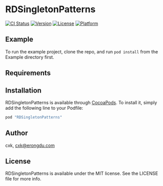 # RDSingletonPatterns

[![CI Status](http://img.shields.io/travis/cxk/RDSingletonPatterns.svg?style=flat)](https://travis-ci.org/cxk/RDSingletonPatterns)
[![Version](https://img.shields.io/cocoapods/v/RDSingletonPatterns.svg?style=flat)](http://cocoapods.org/pods/RDSingletonPatterns)
[![License](https://img.shields.io/cocoapods/l/RDSingletonPatterns.svg?style=flat)](http://cocoapods.org/pods/RDSingletonPatterns)
[![Platform](https://img.shields.io/cocoapods/p/RDSingletonPatterns.svg?style=flat)](http://cocoapods.org/pods/RDSingletonPatterns)

## Example

To run the example project, clone the repo, and run `pod install` from the Example directory first.

## Requirements

## Installation

RDSingletonPatterns is available through [CocoaPods](http://cocoapods.org). To install
it, simply add the following line to your Podfile:

```ruby
pod "RDSingletonPatterns"
```

## Author

cxk, cxk@erongdu.com

## License

RDSingletonPatterns is available under the MIT license. See the LICENSE file for more info.
